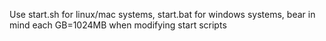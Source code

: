 Use start.sh for linux/mac systems, start.bat for windows systems, bear in mind each GB=1024MB when modifying start scripts

